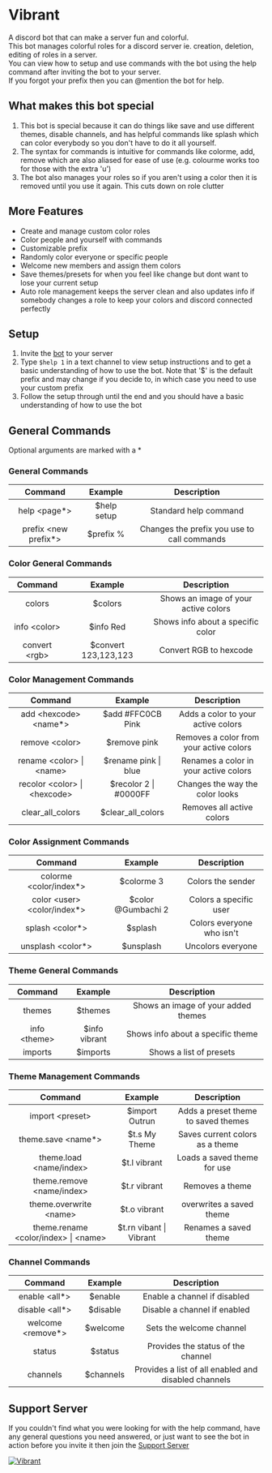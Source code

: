 # Vibrant

A discord bot that can make a server fun and colorful.  
This bot manages colorful roles for a discord server ie. creation, deletion, editing of roles in a server.  
You can view how to setup and use commands with the bot using the help command after inviting the bot to your server.  
If you forgot your prefix then you can @mention the bot for help.

## What makes this bot special

1. This bot is special because it can do things like save and use different themes, disable channels, and has helpful commands like splash which can color everybody so you don't have to do it all yourself.
2. The syntax for commands is intuitive for commands like colorme, add, remove which are also aliased for ease of use (e.g. colourme works too for those with the extra 'u')
3. The bot also manages your roles so if you aren't using a color then it is removed until you use it again. This cuts down on role clutter

## More Features

- Create and manage custom color roles
- Color people and yourself with commands
- Customizable prefix
- Randomly color everyone or specific people
- Welcome new members and assign them colors
- Save themes/presets for when you feel like change but dont want to lose your current setup
- Auto role management keeps the server clean and also updates info if somebody changes a role to keep your colors and discord connected perfectly

## Setup

1. Invite the [bot](https://discordapp.com/api/oauth2/authorize?client_id=589685258841096206&permissions=268545088&redirect_uri=https%3A%2F%2Fdiscordapp.com%2Foauth2%2Fauthorize%3F%26client_id%3D589685258841096206%26scope%3Dbot&scope=bot) to your server
2. Type `$help 1` in a text channel to view setup instructions and to get a basic understanding of how to use the bot. Note that '\$' is the default prefix and may change if you decide to, in which case you need to use your custom prefix
3. Follow the setup through until the end and you should have a basic understanding of how to use the bot

## General Commands

Optional arguments are marked with a \*

### General Commands

|      **Command**       | **Example**  |               **Description**               |
| :--------------------: | :----------: | :-----------------------------------------: |
|     help \<page\*>     | \$help setup |            Standard help command            |
| prefix \<new prefix\*> |  \$prefix %  | Changes the prefix you use to call commands |

### Color General Commands

|  **Command**   |      **Example**      |           **Description**            |
| :------------: | :-------------------: | :----------------------------------: |
|     colors     |       \$colors        | Shows an image of your active colors |
| info \<color>  |      \$info Red       |  Shows info about a specific color   |
| convert \<rgb> | \$convert 123,123,123 |        Convert RGB to hexcode        |

### Color Management Commands

|          **Command**           |      **Example**       |             **Description**             |
| :----------------------------: | :--------------------: | :-------------------------------------: |
|    add \<hexcode> \<name\*>    |   \$add #FFC0CB Pink   |   Adds a color to your active colors    |
|        remove \<color>         |     \$remove pink      | Removes a color from your active colors |
|   rename \<color> \| \<name>   | \$rename pink \| blue  |  Renames a color in your active colors  |
| recolor \<color> \| \<hexcode> | \$recolor 2 \| #0000FF |     Changes the way the color looks     |
|        clear_all_colors        |   \$clear_all_colors   |        Removes all active colors        |

### Color Assignment Commands

|          **Command**           |     **Example**     |      **Description**      |
| :----------------------------: | :-----------------: | :-----------------------: |
|    colorme \<color/index\*>    |     \$colorme 3     |     Colors the sender     |
| color \<user> \<color/index\*> | \$color @Gumbachi 2 |  Colors a specific user   |
|       splash \<color\*>        |      \$splash       | Colors everyone who isn't |
|      unsplash \<color\*>       |     \$unsplash      |     Uncolors everyone     |

### Theme General Commands

|  **Command**  |  **Example**   |           **Description**           |
| :-----------: | :------------: | :---------------------------------: |
|    themes     |    \$themes    | Shows an image of your added themes |
| info \<theme> | \$info vibrant |  Shows info about a specific theme  |
|    imports    |   \$imports    |       Shows a list of presets       |

### Theme Management Commands

|              **Command**               |       **Example**        |           **Description**           |
| :------------------------------------: | :----------------------: | :---------------------------------: |
|            import \<preset>            |     \$import Outrun      | Adds a preset theme to saved themes |
|          theme.save \<name\*>          |      \$t.s My Theme      |   Saves current colors as a theme   |
|        theme.load \<name/index>        |      \$t.l vibrant       |     Loads a saved theme for use     |
|       theme.remove \<name/index>       |      \$t.r vibrant       |           Removes a theme           |
|        theme.overwrite \<name>         |      \$t.o vibrant       |      overwrites a saved theme       |
| theme.rename \<color/index> \| \<name> | \$t.rn vibant \| Vibrant |        Renames a saved theme        |

### Channel Commands

|     **Command**     | **Example** |                   **Description**                    |
| :-----------------: | :---------: | :--------------------------------------------------: |
|   enable \<all\*>   |  \$enable   |             Enable a channel if disabled             |
|  disable \<all\*>   |  \$disable  |             Disable a channel if enabled             |
| welcome \<remove\*> |  \$welcome  |               Sets the welcome channel               |
|       status        |  \$status   |          Provides the status of the channel          |
|      channels       | \$channels  | Provides a list of all enabled and disabled channels |

## Support Server

If you couldn't find what you were looking for with the help command, have any general questions you need answered, or just want to see the bot in action before you invite it then join the [Support Server](https://discord.gg/rhvyup5)

<a href="https://top.gg/bot/589685258841096206" >
  <img src="https://top.gg/api/widget/589685258841096206.svg" alt="Vibrant" />
</a>
